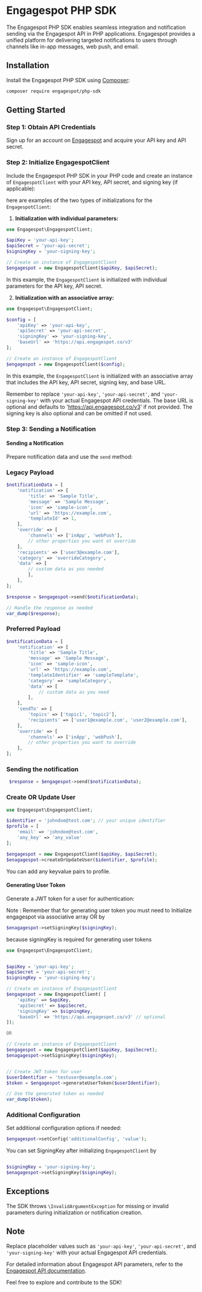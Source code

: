 # Engagespot PHP SDK

The Engagespot PHP SDK enables seamless integration and notification sending via the Engagespot API in PHP applications. Engagespot provides a unified platform for delivering targeted notifications to users through channels like in-app messages, web push, and email.

## Installation

Install the Engagespot PHP SDK using [Composer](https://getcomposer.org/):

```bash
composer require engagespot/php-sdk
```

## Getting Started

### Step 1: Obtain API Credentials

Sign up for an account on [Engagespot](https://www.engagespot.co/) and acquire your API key and API secret.

### Step 2: Initialize EngagespotClient

Include the Engagespot PHP SDK in your PHP code and create an instance of `EngagespotClient` with your API key, API secret, and signing key (if applicable):

here are examples of the two types of initializations for the `EngagespotClient`:

1. **Initialization with individual parameters:**

```php
use Engagespot\EngagespotClient;

$apiKey = 'your-api-key';
$apiSecret = 'your-api-secret';
$signingKey = 'your-signing-key';

// Create an instance of EngagespotClient
$engagespot = new EngagespotClient($apiKey, $apiSecret);
```

In this example, the `EngagespotClient` is initialized with individual parameters for the API key, API secret.

2. **Initialization with an associative array:**

```php
use Engagespot\EngagespotClient;

$config = [
    'apiKey' => 'your-api-key',
    'apiSecret' => 'your-api-secret',
    'signingKey' => 'your-signing-key',
    'baseUrl' => 'https://api.engagespot.co/v3'
];

// Create an instance of EngagespotClient
$engagespot = new EngagespotClient($config);
```

In this example, the `EngagespotClient` is initialized with an associative array that includes the API key, API secret, signing key, and base URL.

Remember to replace `'your-api-key'`, `'your-api-secret'`, and `'your-signing-key'` with your actual Engagespot API credentials. The base URL is optional and defaults to 'https://api.engagespot.co/v3' if not provided. The signing key is also optional and can be omitted if not used.

### Step 3: Sending a Notification


#### Sending a Notification

Prepare notification data and use the `send` method:

### Legacy Payload

```php
$notificationData = [
    'notification' => [
        'title' => 'Sample Title',
        'message' => 'Sample Message',
        'icon' => 'sample-icon',
        'url' => 'https://example.com',
        'templateId' => 1,
    ],
    'override' => [
        'channels' => ['inApp', 'webPush'],
        // other properties you want ot override
    ],
    'recipients' => ['user3@example.com'],
    'category' => 'overrideCategory',
    'data' => [
        // custom data as you needed
        ],
    ],
];

$response = $engagespot->send($notificationData);

// Handle the response as needed
var_dump($response);
```

### Preferred Payload

```php
$notificationData = [
    'notification' => [
        'title' => 'Sample Title',
        'message' => 'Sample Message',
        'icon' => 'sample-icon',
        'url' => 'https://example.com',
        'templateIdentifier' => 'sampleTemplate',
        'category' => 'sampleCategory',
        'data' => [
            // custom data as you need
        ],
    ],
    'sendTo' => [
        'topics' => ['topic1', 'topic2'],
        'recipients' => ['user1@example.com', 'user2@example.com'],
    ],
    'override' => [
        'channels' => ['inApp', 'webPush'],
        // other properties you want to override
    ],
];
```

### Sending the notification

```php
 $response = $engagespot->send($notificationData);
```
### Create OR Update User

```php
use Engagespot\EngagespotClient;

$identifier = 'johndoe@test.com'; // your unique identifier
$profile = [
    'email' => 'johndoe@test.com',
    'any_key' => 'any_value'
];

$engagespot = new EngagespotClient($apiKey, $apiSecret);
$enagagespot->createOrUpdateUser($identifier, $profile);

```
You can add any keyvalue pairs to profile.


#### Generating User Token

Generate a JWT token for a user for authentication:


Note : Remember that for generating user token you must need to Initialize engagespot via associative array  OR by 
```php 
$enagagespot->setSigningKey($signingKey);
```
because signingKey is required for generating user tokens


```php
use Engagespot\EngagespotClient;


$apiKey = 'your-api-key';
$apiSecret = 'your-api-secret';
$signingKey = 'your-signing-key';

// Create an instance of EngagespotClient
$engagespot = new EngagespotClient( [
    'apiKey' => $apiKey,
    'apiSecret' => $apiSecret,
    'signingKey' => $signingKey,
    'baseUrl' => 'https://api.engagespot.co/v3' // optional
]);

OR

// Create an instance of EngagespotClient
$engagespot = new EngagespotClient($apiKey, $apiSecret);
$enagagespot->setSigningKey($signingKey);


// Create JWT token for user
$userIdentifier = 'testuser@example.com';
$token = $engagespot->generateUserToken($userIdentifier);

// Use the generated token as needed
var_dump($token);
```


### Additional Configuration

Set additional configuration options if needed:

```php
$engagespot->setConfig('additionalConfig', 'value');
```
You can set SigningKey after initializing `EngagespotClient` by

```php

$signingKey = 'your-signing-key';
$enagagespot->setSigningKey($signingKey);

```

## Exceptions

The SDK throws `\InvalidArgumentException` for missing or invalid parameters during initialization or notification creation.

## Note

Replace placeholder values such as `'your-api-key'`, `'your-api-secret'`, and `'your-signing-key'` with your actual Engagespot API credentials.

For detailed information about Engagespot API parameters, refer to the [Engagespot API documentation](https://documentation.engagespot.co/docs/rest-api#tag/Notifications).

Feel free to explore and contribute to the SDK!
